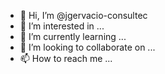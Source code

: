 - 👋 Hi, I’m @jgervacio-consultec
- 👀 I’m interested in ...
- 🌱 I’m currently learning ...
- 💞️ I’m looking to collaborate on ...
- 📫 How to reach me ...

<!---
jgervacio-consultec/jgervacio-consultec is a ✨ special ✨ repository because its `README.md` (this file) appears on your GitHub profile.
You can click the Preview link to take a look at your changes.
--->
